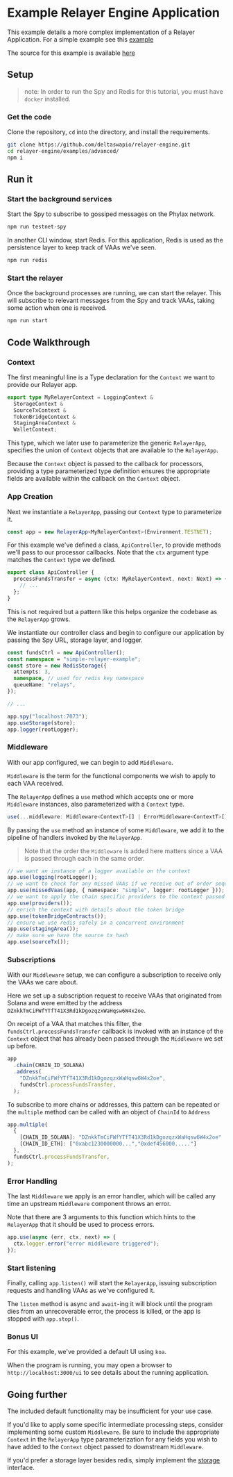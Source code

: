 # Example Relayer Engine Application

This example details a more complex implementation of a Relayer Application. For a simple example see this [example](./README.md#simple-relayer-code-example)

The source for this example is available [here](https://github.com/deltaswapio/relayer-engine/blob/main/examples/advanced/src/app.ts)

## Setup

> note: In order to run the Spy and Redis for this tutorial, you must have `docker` installed.

### Get the code

Clone the repository, `cd` into the directory, and install the requirements.

```sh
git clone https://github.com/deltaswapio/relayer-engine.git
cd relayer-engine/examples/advanced/
npm i
```

## Run it

### Start the background services

Start the Spy to subscribe to gossiped messages on the Phylax network.

```sh
npm run testnet-spy
```

In another CLI window, start Redis. For this application, Redis is used as the persistence layer to keep track of VAAs we've seen.

```sh
npm run redis
```

### Start the relayer

Once the background processes are running, we can start the relayer. This will subscribe to relevant messages from the Spy and track VAAs, taking some action when one is received.

```sh
npm run start
```

## Code Walkthrough

### Context

The first meaningful line is a Type declaration for the `Context` we want to provide our Relayer app.

```ts
export type MyRelayerContext = LoggingContext &
  StorageContext &
  SourceTxContext &
  TokenBridgeContext &
  StagingAreaContext &
  WalletContext;
```

This type, which we later use to parameterize the generic `RelayerApp`, specifies the union of `Context` objects that are available to the `RelayerApp`.

Because the `Context` object is passed to the callback for processors, providing a type parameterized type definition ensures the appropriate fields are available within the callback on the `Context` object.

### App Creation

Next we instantiate a `RelayerApp`, passing our `Context` type to parameterize it.

```ts
const app = new RelayerApp<MyRelayerContext>(Environment.TESTNET);
```

For this example we've defined a class, `ApiController`, to provide methods we'll pass to our processor callbacks. Note that the `ctx` argument type matches the `Context` type we defined.

```ts
export class ApiController {
  processFundsTransfer = async (ctx: MyRelayerContext, next: Next) => {
    // ...
  };
}
```

This is not required but a pattern like this helps organize the codebase as the `RelayerApp` grows.

We instantiate our controller class and begin to configure our application by passing the Spy URL, storage layer, and logger.

```ts
const fundsCtrl = new ApiController();
const namespace = "simple-relayer-example";
const store = new RedisStorage({
  attempts: 3,
  namespace, // used for redis key namespace
  queueName: "relays",
});

// ...

app.spy("localhost:7073");
app.useStorage(store);
app.logger(rootLogger);
```

### Middleware

With our app configured, we can begin to add `Middleware`.

`Middleware` is the term for the functional components we wish to apply to each VAA received.

The `RelayerApp` defines a `use` method which accepts one or more `Middleware` instances, also parameterized with a `Context` type.

```ts
use(...middleware: Middleware<ContextT>[] | ErrorMiddleware<ContextT>[])
```

By passing the `use` method an instance of some `Middleware`, we add it to the pipeline of handlers invoked by the `RelayerApp`.

> Note that the order the `Middleware` is added here matters since a VAA is passed through each in the same order.

```ts
// we want an instance of a logger available on the context
app.use(logging(rootLogger));
// we want to check for any missed VAAs if we receive out of order sequence ids
app.use(missedVaas(app, { namespace: "simple", logger: rootLogger }));
// we want to apply the chain specific providers to the context passed downstream
app.use(providers());
// enrich the context with details about the token bridge
app.use(tokenBridgeContracts());
// ensure we use redis safely in a concurrent environment
app.use(stagingArea());
// make sure we have the source tx hash
app.use(sourceTx());
```

### Subscriptions

With our `Middleware` setup, we can configure a subscription to receive only the VAAs we care about.

Here we set up a subscription request to receive VAAs that originated from Solana and were emitted by the address `DZnkkTmCiFWfYTfT41X3Rd1kDgozqzxWaHqsw6W4x2oe`.

On receipt of a VAA that matches this filter, the `fundsCtrl.processFundsTransfer` callback is invoked with an instance of the `Context` object that has already been passed through the `Middleware` we set up before.

```ts
app
  .chain(CHAIN_ID_SOLANA)
  .address(
    "DZnkkTmCiFWfYTfT41X3Rd1kDgozqzxWaHqsw6W4x2oe",
    fundsCtrl.processFundsTransfer,
  );
```

To subscribe to more chains or addresses, this pattern can be repeated or the `multiple` method can be called with an object of `ChainId` to `Address`

```ts
app.multiple(
  {
    [CHAIN_ID_SOLANA]: "DZnkkTmCiFWfYTfT41X3Rd1kDgozqzxWaHqsw6W4x2oe"
    [CHAIN_ID_ETH]: ["0xabc1230000000...","0xdef456000....."]
  },
  fundsCtrl.processFundsTransfer,
);
```

### Error Handling

The last `Middleware` we apply is an error handler, which will be called any time an upstream `Middleware` component throws an error.

Note that there are 3 arguments to this function which hints to the `RelayerApp` that it should be used to process errors.

```ts
app.use(async (err, ctx, next) => {
  ctx.logger.error("error middleware triggered");
});
```

### Start listening

Finally, calling `app.listen()` will start the `RelayerApp`, issuing subscription requests and handling VAAs as we've configured it.

The `listen` method is async and `await`-ing it will block until the program dies from an unrecoverable error, the process is killed, or the app is stopped with `app.stop()`.

### Bonus UI

For this example, we've provided a default UI using `koa`.

When the program is running, you may open a browser to `http://localhost:3000/ui` to see details about the running application.

## Going further

The included default functionality may be insufficient for your use case.

If you'd like to apply some specific intermediate processing steps, consider implementing some custom `Middleware`. Be sure to include the appropriate `Context` in the `RelayerApp` type parameterization for any fields you wish to have added to the `Context` object passed to downstream `Middleware`.

If you'd prefer a storage layer besides redis, simply implement the [storage](https://github.com/deltaswapio/relayer-engine/blob/main/relayer/storage/storage.ts) interface.
